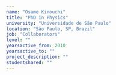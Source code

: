 ```yaml
---
name: "Osame Kinouchi"
title: "PhD in Physics"
university: "Universidade de São Paulo"
location: "São Paulo, SP, Brazil"
job: "Collaborators"
level: ""
yearsactive_from: 2010
yearsactive_to: ""
project_description: ""
studentshared: ""
---
```

